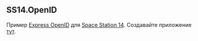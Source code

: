 ## SS14.OpenID

Пример [Express OpenID](https://github.com/auth0/express-openid-connect) для [Space Station 14](https://github.com/space-wizards/space-station-14).
Создавайте приложение [тут](https://account.spacestation14.com/Identity/Account/Manage/Developer).